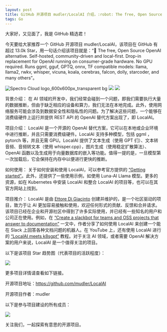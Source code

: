 ```yaml
---
layout: post
title: GitHub 开源项目 mudler/LocalAI 介绍，:robot: The free, Open Source OpenAI alternative. Self-hosted, community-driven and local-first. Drop-in replacement for OpenAI running on consumer-grade hardware. No GPU required. Runs ggml, gguf, GPTQ, onnx, TF compatible models: llama, llama2, rwkv, whisper, vicuna, koala, cerebras, falcon, dolly, starcoder, and many others
tags: Go
---
```


大家好，又见面了，我是 GitHub 精选君！

今天要给大家推荐一个 GitHub 开源项目 mudler/LocalAI，该项目在 GitHub 有超过 13.0k Star，用一句话介绍该项目就是：“:robot: The free, Open Source OpenAI alternative. Self-hosted, community-driven and local-first. Drop-in replacement for OpenAI running on consumer-grade hardware. No GPU required. Runs ggml, gguf, GPTQ, onnx, TF compatible models: llama, llama2, rwkv, whisper, vicuna, koala, cerebras, falcon, dolly, starcoder, and many others”。


![Spectro Cloud logo_600x600px_transparent bg](https://github.com/go-skynet/LocalAI/assets/2420543/68a6f3cb-8a65-4a4d-99b5-6417a8905512)
![](https://github.com/go-skynet/LocalAI/assets/2420543/0966aa2a-166e-4f99-a3e5-6c915fc997dd)
![](https://cdn.buymeacoffee.com/buttons/default-orange.png)



背景介绍：
在 AI 领域的开发中，我们经常会碰到一个问题，即我们需要执行大量的数据推断，但由于缺乏相应的设备和算力，我们无法在本地完成。此外，使用网络服务可能会涉及到数据安全性和隐私性的问题。为了解决这些问题，一个能够在消费级硬件上运行并提供 REST API 的 OpenAI 替代方案出现了，即 LocalAI。

项目介绍：
LocalAI 是一个开源的 OpenAI 替代方案，它可以在本地或企业环境中进行推断，并且只需要消费级硬件。LocalAI 支持多种模型，包括 ggml ，pytorch 等，并且无需 GPU。LocalAI 提供了文本生成（使用 GPT 们）、文本转音频、音频转文本（使用 whisper.cpp），图片生成（使用稳定扩散算法）、OpenAI 函数以及生成用于向量数据库的嵌入等功能。值得一提的是，一旦模型第一次加载后，它会保持在内存中以便进行更快的推断。

如何使用：
关于如何安装和使用 LocalAI，可以参考官方提供的 [“Getting started”](https://localai.io/basics/getting_started/index.html)。此外，还提供了一些使用示例，如使用 Luna-AI Llama 模型。更多的资源，如在 Kubernetes 中安装 LocalAI 和整合 LocalAI 的项目等，也可以在其官方网站上找到。

项目推介：
LocalAI 是由 [Ettore Di Giacinto](https://github.com/mudler/) 创建并维护的，是一个社区驱动的项目，致力于让 AI 更加容易接触和使用，欢迎任何形式的贡献、反馈和合并请求。该项目已经在企业和开源社区中得到了许多实际使用，并已经有一些知名的用户和公司正在使用。例如，在 [“Create a slackbot for teams and OSS projects that answer to documentation”](https://mudler.pm/posts/smart-slackbot-for-teams/) 一文中，作者分享了如何使用 LocalAI 来创建一个能在 Slack 上回答各种文档问题的机器人。在 YouTube 上，还有使用 LocalAI 进行的 [“LocalAI meets k8sgpt”](https://www.youtube.com/watch?v=PKrDNuJ_dfE) 教程。对于关注 AI 领域，或者需要 OpenAI 解决方案的用户来说，LocalAI 是一个值得关注的项目。


以下是该项目 Star 趋势图（代表项目的活跃程度）：

![](https://api.star-history.com/svg?repos=mudler/LocalAI&type=Timeline)

更多项目详情请查看如下链接。

开源项目地址：https://github.com/mudler/LocalAI 

开源项目作者：mudler

以下是参与项目建设的所有成员：

![](https://contrib.rocks/image?repo=mudler/LocalAI)

关注我们，一起探索有意思的开源项目。

